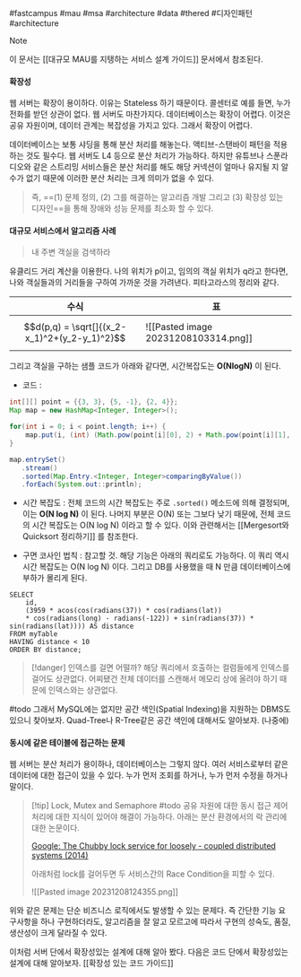 #fastcampus #mau #msa #architecture #data #thered #디자인패턴 #architecture 

> [!note]
> 이 문서는 [[대규모 MAU를 지탱하는 서비스 설계 가이드]] 문서에서 참조된다.

#### 확장성
웹 서버는 확장이 용이하다. 이유는 Stateless 하기 때문이다. 콜센터로 예를 들면, 누가 전화를 받던 상관이 없다. 웹 서버도 마찬가지다. 데이터베이스는 확장이 어렵다. 이것은 공유 자원이며, 데이터 관계는 복잡성을 가지고 있다. 그래서 확장이 어렵다.

데이터베이스는 보통 샤딩을 통해 분산 처리를 해놓는다. 액티브-스탠바이 패턴을 적용하는 것도 필수다. 웹 서버도 L4 등으로 분산 처리가 가능하다. 하지만 유튜브나 스푼라디오와 같은 스트리밍 서비스들은 분산 처리를 해도 해당 커넥션이 얼마나 유지될 지 알 수가 없기 때문에 이러한 분산 처리는 크게 의미가 없을 수 있다. 

> 즉,  ==(1) 문제 정의, (2) 그를 해결하는 알고리즘 개발 그리고 (3) 확장성 있는 디자인==을 통해
> 장애와 성능 문제를 최소화 할 수 있다.

#### 대규모 서비스에서 알고리즘 사례

> 내 주변 객실을 검색하라

유클리드 거리 계산을 이용한다. 나의 위치가 p이고, 임의의 객실 위치가 q라고 한다면, 나와 객실들과의 거리들을 구하여 가까운 것을 가려낸다. 피타고라스의 정리와 같다. 

| 수식 | 표 |
| -------- | -------- |
| $$d(p,q) = \sqrt[]{(x_2-x_1)^2+(y_2-y_1)^2}$$ | ![[Pasted image 20231208103314.png]] |

그리고 객실을 구하는 샘플 코드가 아래와 같다면, 시간복잡도는 **O(NlogN)** 이 된다.

- 코드 :
```java
int[][] point = {{3, 3}, {5, -1}, {2, 4}};
Map map = new HashMap<Integer, Integer>();

for(int i = 0; i < point.length; i++) {
    map.put(i, (int) (Math.pow(point[i][0], 2) + Math.pow(point[i][1], 2)));
}

map.entrySet()
   .stream()
   .sorted(Map.Entry.<Integer, Integer>comparingByValue())
   .forEach(System.out::println);
```

- 시간 복잡도 : 전체 코드의 시간 복잡도는 주로 `.sorted()` 메소드에 의해 결정되며, 이는 **O(N log N)** 이 된다. 나머지 부분은 O(N) 또는 그보다 낮기 때문에, 전체 코드의 시간 복잡도는 O(N log N) 이라고 할 수 있다. 이와 관련해서는 [[Mergesort와 Quicksort 정리하기]] 를 참조한다.

- 구면 코사인 법칙 : 참고할 것. 해당 기능은 아래의 쿼리로도 가능하다. 이 쿼리 역시 시간 복잡도는 O(N log N) 이다. 그리고 DB를 사용했을 때 N 만큼 데이터베이스에 부하가 몰리게 된다.

```mysql
SELECT 
	id, 
	(3959 * acos(cos(radians(37)) * cos(radians(lat))
	* cos(radians(long) - radians(-122)) + sin(radians(37)) * sin(radians(lat)))) AS distance
FROM myTable
HAVING distance < 10
ORDER BY distance;
```

> [!danger] 인덱스를 걸면 어떨까?
> 해당 쿼리에서 호출하는 컬럼들에게 인덱스를 걸어도 상관없다. 어찌됐건 전체 데이터를 스캔해서 메모리 상에 올려야 하기 때문에 인덱스와는 상관없다.

#todo 
그래서 MySQL에는 없지만 공간 색인(Spatial Indexing)을 지원하는 DBMS도 있으니 찾아보자. Quad-Tree나 R-Tree같은 공간 색인에 대해서도 알아보자. (나중에)

#### 동시에 같은 테이블에 접근하는 문제
웹 서버는 분산 처리가 용이하나, 데이터베이스는 그렇지 않다. 여러 서비스로부터 같은 데이터에 대한 접근이 있을 수 있다. 누가 먼저 조회를 하거나, 누가 먼저 수정을 하거나 말이다. 

> [!tip] Lock, Mutex and Semaphore
> #todo 
> 공유 자원에 대한 동시 접근 제어 처리에 대한 지식이 있어야 해결이 가능하다. 아래는 분산 환경에서의 락 관리에 대한 논문이다. 
> 
> [Google: The Chubby lock service for loosely - coupled distributed systems (2014)](https://static.googleusercontent.com/media/research.google.com/ko//archive/chubby-osdi06.pdf)
> 
> 아래처럼 lock를 걸어두면 두 서비스간의 Race Condition을 피할 수 있다.
> 
> ![[Pasted image 20231208124355.png]]

위와 같은 문제는 단순 비즈니스 로직에서도 발생할 수 있는 문제다. 즉 간단한 기능 요구사항을 하나 구현하더라도, 알고리즘을 잘 알고 모르고에 따라서 구현의 성숙도, 품질, 생산성이 크게 달라질 수 있다. 

이처럼 서버 단에서 확장성있는 설계에 대해 알아 봤다. 다음은 코드 단에서 확장성있는 설계에 대해 알아보자. [[확장성 있는 코드 가이드]]
